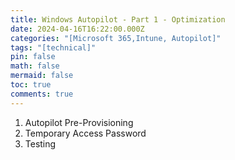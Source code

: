 ```yaml
---
title: Windows Autopilot - Part 1 - Optimization
date: 2024-04-16T16:22:00.000Z
categories: "[Microsoft 365,Intune, Autopilot]"
tags: "[technical]"
pin: false
math: false
mermaid: false
toc: true
comments: true
---
```

1. Autopilot Pre-Provisioning
2. Temporary Access Password
3. Testing
